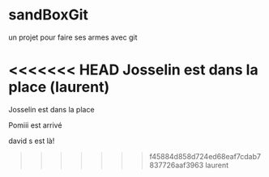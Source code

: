 # sandBoxGit
un projet pour faire ses armes avec git

<<<<<<< HEAD
Josselin est dans la place 
(laurent)
=======
Josselin est dans la place

Pomiii est arrivé


david s est là!
>>>>>>> f45884d858d724ed68eaf7cdab7837726aaf3963
 laurent
